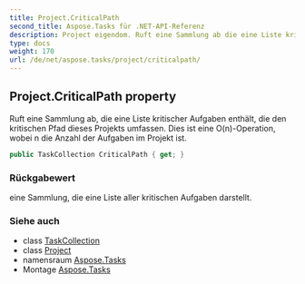 ```yaml
---
title: Project.CriticalPath
second_title: Aspose.Tasks für .NET-API-Referenz
description: Project eigendom. Ruft eine Sammlung ab die eine Liste kritischer Aufgaben enthält die den kritischen Pfad dieses Projekts umfassen. Dies ist eine OnOperation wobei n die Anzahl der Aufgaben im Projekt ist.
type: docs
weight: 170
url: /de/net/aspose.tasks/project/criticalpath/
---
```

## Project.CriticalPath property

Ruft eine Sammlung ab, die eine Liste kritischer Aufgaben enthält, die den kritischen Pfad dieses Projekts umfassen. Dies ist eine O(n)-Operation, wobei n die Anzahl der Aufgaben im Projekt ist.

```csharp
public TaskCollection CriticalPath { get; }
```

### Rückgabewert

eine Sammlung, die eine Liste aller kritischen Aufgaben darstellt.

### Siehe auch

* class [TaskCollection](../../taskcollection/)
* class [Project](../)
* namensraum [Aspose.Tasks](../../project/)
* Montage [Aspose.Tasks](../../../)


